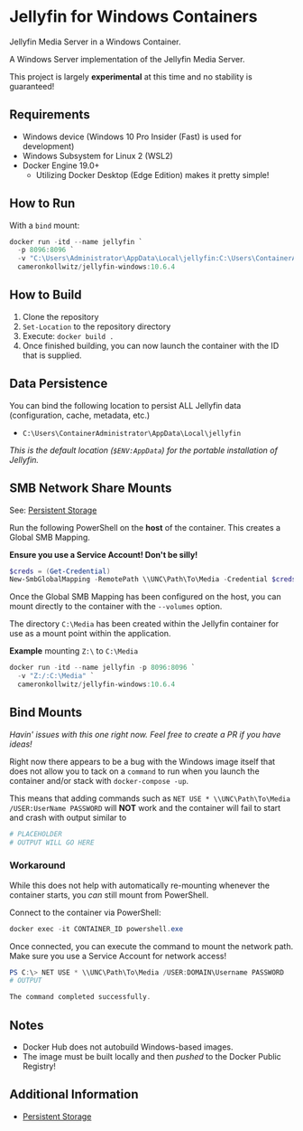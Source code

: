 # Jellyfin for Windows Containers

Jellyfin Media Server in a Windows Container.

A Windows Server implementation of the Jellyfin Media Server.

This project is largely **experimental** at this time and no stability is guaranteed!

## Requirements

* Windows device (Windows 10 Pro Insider (Fast) is used for development)
* Windows Subsystem for Linux 2 (WSL2)
* Docker Engine 19.0+
  * Utilizing Docker Desktop (Edge Edition) makes it pretty simple!

## How to Run

With a `bind` mount:

```PowerShell
docker run -itd --name jellyfin `
  -p 8096:8096 `
  -v "C:\Users\Administrator\AppData\Local\jellyfin:C:\Users\ContainerAdministrator\AppData\Local\jellyfin" `
  cameronkollwitz/jellyfin-windows:10.6.4
```

## How to Build

1. Clone the repository
2. `Set-Location` to the repository directory
3. Execute: `docker build .`
4. Once finished building, you can now launch the container with the ID that is supplied.

## Data Persistence

You can bind the following location to persist ALL Jellyfin data (configuration, cache, metadata, etc.)

* `C:\Users\ContainerAdministrator\AppData\Local\jellyfin`

*This is the default location (`$ENV:AppData`) for the portable installation of Jellyfin.*

## SMB Network Share Mounts

See: [Persistent Storage](https://docs.microsoft.com/en-us/virtualization/windowscontainers/manage-containers/persistent-storage)

Run the following PowerShell on the **host** of the container. This creates a Global SMB Mapping.

**Ensure you use a Service Account! Don't be silly!**

```PowerShell
$creds = (Get-Credential)
New-SmbGlobalMapping -RemotePath \\UNC\Path\To\Media -Credential $creds -LocalPath Z:
```

Once the Global SMB Mapping has been configured on the host, you can mount directly to the container with the `--volumes` option.

The directory `C:\Media` has been created within the Jellyfin container for use as a mount point within the application.

**Example** mounting `Z:\` to `C:\Media`

```PowerShell
docker run -itd --name jellyfin -p 8096:8096 `
  -v "Z:/:C:\Media" `
  cameronkollwitz/jellyfin-windows:10.6.4
```

## Bind Mounts

*Havin' issues with this one right now. Feel free to create a PR if you have ideas!*

Right now there appears to be a bug with the Windows image itself that does not allow you to tack on a `command` to run when you launch the container and/or stack with `docker-compose -up`.

This means that adding commands such as `NET USE * \\UNC\Path\To\Media /USER:UserName PASSWORD` will **NOT** work and the container will fail to start and crash with output similar to

```PowerShell
# PLACEHOLDER
# OUTPUT WILL GO HERE
```

### Workaround

While this does not help with automatically re-mounting whenever the container starts, you *can* still mount from PowerShell.

Connect to the container via PowerShell:

```PowerShell
docker exec -it CONTAINER_ID powershell.exe
```

Once connected, you can execute the command to mount the network path. Make sure you use a Service Account for network access!

```PowerShell
PS C:\> NET USE * \\UNC\Path\To\Media /USER:DOMAIN\Username PASSWORD
# OUTPUT

The command completed successfully.
```

## Notes

* Docker Hub does not autobuild Windows-based images.
* The image must be built locally and then *pushed* to the Docker Public Registry!

## Additional Information

* [Persistent Storage](https://docs.microsoft.com/en-us/virtualization/windowscontainers/manage-containers/persistent-storage)
